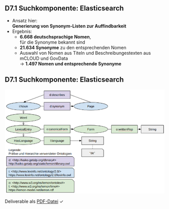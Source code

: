 ## D7.1 Suchkomponente: Elasticsearch

- Ansatz hier:  
  **Generierung von Synonym-Listen zur Auffindbarkeit**
- Ergebnis:
    - **6.668 deutschsprachige Nomen**,  
      für die Synonyme bekannt sind
    - **21.634 Synonyme** zu den entsprechenden Nomen
    - Auswahl von Nomen aus Titeln und Beschreibungestexten aus mCLOUD und GovData  
      → **1.497 Nomen und entsprechende Synonyme**

## D7.1 Suchkomponente: Elasticsearch

![](../Medien/AP7.1-Suchkomponente-DBnary.png)

Deliverable als [PDF-Datei](https://hobbitdata.informatik.uni-leipzig.de/OPAL/Deliverables/OPAL_D7.1_Suchkomponente.pdf) ✓

